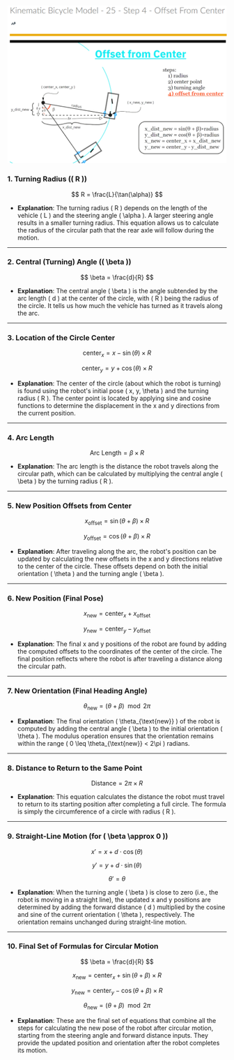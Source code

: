 ![](https://github.com/EbramTawfik/Notes/blob/main/AI4R/4-KinematicBicycleModel/Images/1.png)

### 1. **Turning Radius (\( R \))**

$$
R = \frac{L}{\tan(\alpha)}
$$

- **Explanation**: The turning radius \( R \) depends on the length of the vehicle \( L \) and the steering angle \( \alpha \). A larger steering angle results in a smaller turning radius. This equation allows us to calculate the radius of the circular path that the rear axle will follow during the motion.

---

### 2. **Central (Turning) Angle (\( \beta \))**

$$
\beta = \frac{d}{R}
$$

- **Explanation**: The central angle \( \beta \) is the angle subtended by the arc length \( d \) at the center of the circle, with \( R \) being the radius of the circle. It tells us how much the vehicle has turned as it travels along the arc.

---

### 3. **Location of the Circle Center**

$$
\text{center}_x = x - \sin(\theta) \times R
$$


$$
\text{center}_y = y + \cos(\theta) \times R
$$

- **Explanation**: The center of the circle (about which the robot is turning) is found using the robot's initial pose \( x, y, \theta \) and the turning radius \( R \). The center point is located by applying sine and cosine functions to determine the displacement in the x and y directions from the current position.

---

### 4. **Arc Length**

$$
\text{Arc Length} = \beta \times R
$$

- **Explanation**: The arc length is the distance the robot travels along the circular path, which can be calculated by multiplying the central angle \( \beta \) by the turning radius \( R \).

---

### 5. **New Position Offsets from Center**

$$
x_{\text{offset}} = \sin(\theta + \beta) \times R
$$


$$
y_{\text{offset}} = \cos(\theta + \beta) \times R
$$

- **Explanation**: After traveling along the arc, the robot's position can be updated by calculating the new offsets in the x and y directions relative to the center of the circle. These offsets depend on both the initial orientation \( \theta \) and the turning angle \( \beta \).

---

### 6. **New Position (Final Pose)**

$$
x_{\text{new}} = \text{center}_x + x_{\text{offset}}
$$


$$
y_{\text{new}} = \text{center}_y - y_{\text{offset}}
$$

- **Explanation**: The final x and y positions of the robot are found by adding the computed offsets to the coordinates of the center of the circle. The final position reflects where the robot is after traveling a distance along the circular path.

---

### 7. **New Orientation (Final Heading Angle)**

$$
\theta_{\text{new}} = (\theta + \beta) \mod 2\pi
$$

- **Explanation**: The final orientation \( \theta_{\text{new}} \) of the robot is computed by adding the central angle \( \beta \) to the initial orientation \( \theta \). The modulus operation ensures that the orientation remains within the range \( 0 \leq \theta_{\text{new}} < 2\pi \) radians.

---

### 8. **Distance to Return to the Same Point**

$$
\text{Distance} = 2\pi \times R
$$

- **Explanation**: This equation calculates the distance the robot must travel to return to its starting position after completing a full circle. The formula is simply the circumference of a circle with radius \( R \).

---

### 9. **Straight-Line Motion (for \( \beta \approx 0 \))**

$$
x' = x + d \cdot \cos(\theta)
$$


$$
y' = y + d \cdot \sin(\theta)
$$


$$
\theta' = \theta
$$

- **Explanation**: When the turning angle \( \beta \) is close to zero (i.e., the robot is moving in a straight line), the updated x and y positions are determined by adding the forward distance \( d \) multiplied by the cosine and sine of the current orientation \( \theta \), respectively. The orientation remains unchanged during straight-line motion.

---

### 10. **Final Set of Formulas for Circular Motion**

$$
\beta = \frac{d}{R}
$$


$$
x_{\text{new}} = \text{center}_x + \sin(\theta + \beta) \times R
$$


$$
y_{\text{new}} = \text{center}_y - \cos(\theta + \beta) \times R
$$


$$
\theta_{\text{new}} = (\theta + \beta) \mod 2\pi
$$

- **Explanation**: These are the final set of equations that combine all the steps for calculating the new pose of the robot after circular motion, starting from the steering angle and forward distance inputs. They provide the updated position and orientation after the robot completes its motion.
